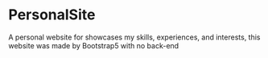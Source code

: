 # PersonalSite
A personal website for showcases my skills, experiences, and interests, this website was made by Bootstrap5 with no back-end

